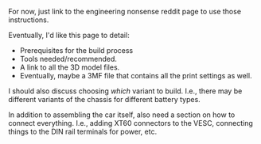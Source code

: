 
For now, just link to the engineering nonsense reddit page to use those
instructions.

Eventually, I'd like this page to detail:
- Prerequisites for the build process
- Tools needed/recommended.
- A link to all the 3D model files.
- Eventually, maybe a 3MF file that contains all the print settings as well.

I should also discuss choosing *which* variant to build. I.e., there may be
different variants of the chassis for different battery types.

In addition to assembling the car itself, also need a section on how to connect
everything. I.e., adding XT60 connectors to the VESC, connecting things to the
DIN rail terminals for power, etc.

